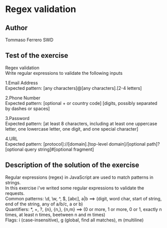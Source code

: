# Regex validation

## Author

Tommaso Ferrero SWD

## Test of the exercise

Regex validation  
Write regular expressions to validate the following inputs  

1.Email Address  
Expected pattern: [any characters]@[any characters].[2-4 letters]  

2.Phone Number  
Expected pattern: [optional + or country code] [digits, possibly separated by dashes or spaces]  

3.Password  
Expected pattern: [at least 8 characters, including at least one uppercase letter, one lowercase letter, one digit, and one special character]  

4.URL  
Expected pattern: [protocol]://[domain].[top-level domain]/[optional path]?[optional query string]#[optional fragment]  

## Description of the solution of the exercise

Regular expressions (regex) in JavaScript are used to match patterns in strings.  
In this exercise i've writed some regular expressions to validate the requests.  
Common patterns: \d, \w, ^, $, [abc], a|b ==> (digit, word char, start of string, end of the string, any of a/b/c, a or b)  
Quantifiers: *, +, ?, {n}, {n,}, {n,m} ==> (0 or more, 1 or more, 0 or 1, exactly n times, at least n times, beetween n and m times)  
Flags: i (case-insensitive), g (global, find all matches), m (multiline)  
